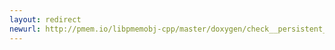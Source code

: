 ```yaml
---
layout: redirect
newurl: http://pmem.io/libpmemobj-cpp/master/doxygen/check__persistent__ptr__array_8hpp.html
---
```

